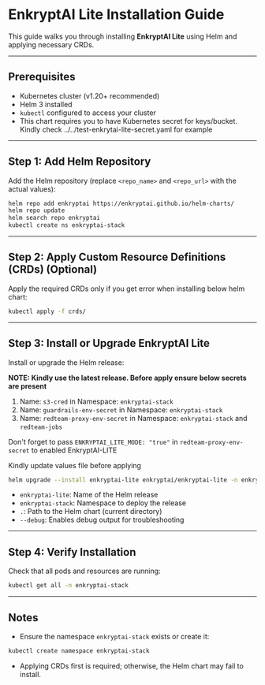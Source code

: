 

# EnkryptAI Lite Installation Guide

This guide walks you through installing **EnkryptAI Lite** using Helm and applying necessary CRDs.

---

## Prerequisites

- Kubernetes cluster (v1.20+ recommended)
- Helm 3 installed
- `kubectl` configured to access your cluster
- This chart requires you to have Kubernetes secret for keys/bucket. Kindly check ../../test-enkrytai-lite-secret.yaml for example

---

## Step 1: Add Helm Repository

Add the Helm repository (replace `<repo_name>` and `<repo_url>` with the actual values):

```bash
helm repo add enkryptai https://enkryptai.github.io/helm-charts/
helm repo update
helm search repo enkryptai
kubectl create ns enkryptai-stack
````

---

## Step 2: Apply Custom Resource Definitions (CRDs) (Optional)

Apply the required CRDs only if you get error when installing below helm chart:

```bash
kubectl apply -f crds/
```

---

## Step 3: Install or Upgrade EnkryptAI Lite

Install or upgrade the Helm release:

**NOTE: Kindly use the latest release. Before apply ensure below secrets are present** 
1. Name: `s3-cred` in Namespace: `enkryptai-stack`
2. Name: `guardrails-env-secret` in Namespace: `enkryptai-stack`
3. Name: `redteam-proxy-env-secret` in Namespace: `enkryptai-stack` and `redteam-jobs`

Don't forget to pass `ENKRYPTAI_LITE_MODE: "true"` in `redteam-proxy-env-secret` to enabled EnkryptAI-LITE 

Kindly update values file before applying

```bash
helm upgrade --install enkryptai-lite enkryptai/enkryptai-lite -n enkryptai-stack  --debug -f values.yaml
```

* `enkryptai-lite`: Name of the Helm release
* `enkryptai-stack`: Namespace to deploy the release
* `.`: Path to the Helm chart (current directory)
* `--debug`: Enables debug output for troubleshooting

---

## Step 4: Verify Installation

Check that all pods and resources are running:

```bash
kubectl get all -n enkryptai-stack
```

---

## Notes

* Ensure the namespace `enkryptai-stack` exists or create it:

```bash
kubectl create namespace enkryptai-stack
```

* Applying CRDs first is required; otherwise, the Helm chart may fail to install.


